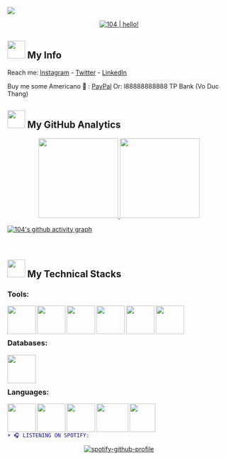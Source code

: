 ![](https://visitor-badge.glitch.me/badge?page_id=104-wonohfor.104-wonohfor)

<p align="center">
  <a href="https://github.com/104-wonohfor"><img src="https://readme-typing-svg.herokuapp.com?font=SF+Mono&size=25&duration=2311&pause=500&color=64dfdf&center=true&vCenter=true&width=1000&height=100&lines=%F0%9F%91%8B+Hello+!+I'm+104!;I'm+studying+at;Hanoi+University+of+Science+and+Technology+(HUST)!" alt="104 | hello!" /></a>
</p> 

### <h2> <img src="https://raw.githubusercontent.com/nixin72/nixin72/master/wave.gif" width="40px" height="40px"></img> My Info </h2>
Reach me: [Instagram](https://iplogger.org/2N02u7) - [Twitter](https://iplogger.org/2NQ2u7) - [LinkedIn](https://www.linkedin.com/in/thang-vo-duc-104-wonohfor/)


Buy me some Americano 🤤 : [PayPal](https://www.paypal.com/paypalme/104wonohfor)
Or: l88888888888 TP Bank (Vo Duc Thang)

### <h2> <img src="https://media0.giphy.com/media/cNZqrH5IzOG0xrlWks/giphy.gif?cid=ecf05e47map255q427en9uprqc1sb0unjq5k4fnqg5pmhhs4&rid=giphy.gif&ct=s" width="40px" height="40px"> My GitHub Analytics </h2> 
<p align="center">
<a href="https://github.com/104-wonohfor">
<img height="180em" src="https://github-readme-stats.vercel.app/api/?username=104-wonohfor&cache_seconds=7200&include_all_commits=true&layout=compact&title_color=64dfdf&text_color=6930c3&bg_color=0f1123&border_radius=8" />
<img height="180em" src="https://github-readme-stats.vercel.app/api/top-langs/?username=104-wonohfor&langs_count=8&layout=compact&hide=java&title_color=64dfdf&text_color=6930c2&bg_color=0f1123&border_radius=8" />

</a>
</p>


[![104's github activity graph](https://github-readme-activity-graph.cyclic.app/graph?username=104-wonohfor&bg_color=0f1123&color=64dfdf&line=6930c2&point=1adbce&area=true&hide_border=true)](https://github.com/104-wonohfor/github-readme-activity-graph)



<br>




### <h2> <img src="https://media2.giphy.com/media/QssGEmpkyEOhBCb7e1/giphy.gif?cid=ecf05e47a0n3gi1bfqntqmob8g9aid1oyj2wr3ds3mg700bl&rid=giphy.gif" width="40px" height="40px"> My Technical Stacks </h2>  

### Tools:
<img align='left' height="64" width="64" src="https://cdn.cdnlogo.com/logos/s/43/sublime-text.svg" />
<img align='left' height="64" width="64" src="https://cdn.cdnlogo.com/logos/v/82/visual-studio-code.svg" />
<img align='left' height="64" width="64" src="https://user-images.githubusercontent.com/104601534/175475552-b9a6c4be-3ab0-4d1f-af77-65f8f978fe9a.png" />
<img align='left' height="64" width="64" src="https://cdn.cdnlogo.com/logos/x/32/xampp.svg" />
<img align='left' height="64" width="64" src="https://cdn.cdnlogo.com/logos/g/44/google-bigquery.svg" />
<img align='left' height="64" width="64" src="https://cdn.cdnlogo.com/logos/t/73/tableau-software.svg" />

<br>
<br>
<br>

### Databases:
<img align='left' height="64" width="64" src="https://cdn.cdnlogo.com/logos/m/10/mysql.svg" />
<br>
<br>
<br>

### Languages:
<img align='left' height="64" width="64" src="https://user-images.githubusercontent.com/104601534/175476462-80064cac-1e1f-4a60-92c0-c498cac8f807.png" />
<img align='left' height="64" width="64" src="https://cdn.cdnlogo.com/logos/p/3/python.svg" />
<img align='left' height="64" width="64" src="https://cdn.cdnlogo.com/logos/j/44/javascript.svg" />
<img align='left' height="64" width="72" src="https://user-images.githubusercontent.com/104601534/175475860-a3da0982-6775-457d-9043-b1c06c80e78c.png" />
<img align='left' height="64" width="58" src="https://upload.wikimedia.org/wikipedia/commons/thumb/1/18/ISO_C%2B%2B_Logo.svg/306px-ISO_C%2B%2B_Logo.svg.png?20170928190710" />

<br><br><br>

```diff
+ ️🎧 LISTENING ON SPOTIFY️:
``` 
<div align="center">

[![spotify-github-profile](https://spotify-github-profile.vercel.app/api/view?uid=31orsm4voxb6nasyw57fulqpzmsq&cover_image=true&theme=default)](https://spotify-github-profile.vercel.app/api/view?uid=31orsm4voxb6nasyw57fulqpzmsq&redirect=true)

</div>



